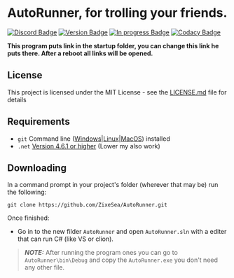 # AutoRunner, for trolling your friends.
[![Discord Badge](https://discordapp.com/api/guilds/98834803738054656/embed.png)](https://discordapp.com/invite/bZt8WkS)
[![Version Badge](https://img.shields.io/badge/Version-2.0.0-green.svg)](https://github.com/ZixeSea/AutoRunner)
[![In progress Badge](https://img.shields.io/badge/In%20progress-no-red.svg)](https://zixesea.com)
[![Codacy Badge](https://api.codacy.com/project/badge/Grade/4bbd73f198f644749f5f5f6a6f8b0b52)](https://www.codacy.com/app/ZixeSea/AutoRunner?utm_source=github.com&amp;utm_medium=referral&amp;utm_content=ZixeSea/AutoRunner&amp;utm_campaign=Badge_Grade)

**This program puts link in the startup folder, you can change this link he puts there. After a reboot all links will be opened.**

## License
This project is licensed under the MIT License - see the [LICENSE.md](https://github.com/ZixeSea/AutoRunner/blob/master/LICENSE.md) file for details

## Requirements
- `git` Command line ([Windows](https://git-scm.com/download/win)|[Linux](https://git-scm.com/book/en/v2/Getting-Started-Installing-Git)|[MacOS](https://git-scm.com/download/mac)) installed
- `.net` [Version 4.6.1 or higher](https://dotnet.microsoft.com/download/dotnet-framework-runtime) (Lower my also work)

## Downloading
In a command prompt in your project's folder (wherever that may be) run the following:

`git clone https://github.com/ZixeSea/AutoRunner.git`

Once finished:

- Go in to the new filder `AutoRunner` and open `AutoRunner.sln` with a editer that can run C# (like VS or clion).
>***NOTE:*** After running the program ones you can go to `AutoRunner\bin\Debug` and copy the `AutoRunner.exe` you don't need any other file.
